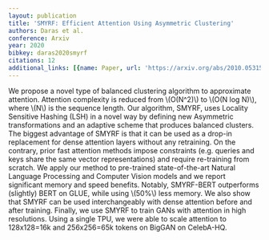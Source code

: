 ```yaml
---
layout: publication
title: 'SMYRF: Efficient Attention Using Asymmetric Clustering'
authors: Daras et al.
conference: Arxiv
year: 2020
bibkey: daras2020smyrf
citations: 12
additional_links: [{name: Paper, url: 'https://arxiv.org/abs/2010.05315'}]
---
```

We propose a novel type of balanced clustering algorithm to approximate
attention. Attention complexity is reduced from \\(O(N^2)\\) to \\(O(N log N)\\),
where \\(N\\) is the sequence length. Our algorithm, SMYRF, uses Locality Sensitive
Hashing (LSH) in a novel way by defining new Asymmetric transformations and an
adaptive scheme that produces balanced clusters. The biggest advantage of SMYRF
is that it can be used as a drop-in replacement for dense attention layers
without any retraining. On the contrary, prior fast attention methods impose
constraints (e.g. queries and keys share the same vector representations) and
require re-training from scratch. We apply our method to pre-trained
state-of-the-art Natural Language Processing and Computer Vision models and we
report significant memory and speed benefits. Notably, SMYRF-BERT outperforms
(slightly) BERT on GLUE, while using \\(50%\\) less memory. We also show that
SMYRF can be used interchangeably with dense attention before and after
training. Finally, we use SMYRF to train GANs with attention in high
resolutions. Using a single TPU, we were able to scale attention to 128x128=16k
and 256x256=65k tokens on BigGAN on CelebA-HQ.